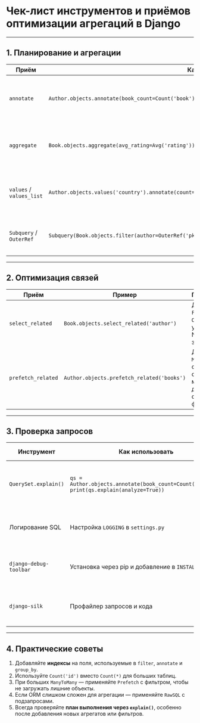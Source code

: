 # Чек-лист инструментов и приёмов оптимизации агрегаций в Django

---

## **1. Планирование и агрегации**

| Приём                    | Как использовать                                                                                                | Зачем                                                 |
| ------------------------ | --------------------------------------------------------------------------------------------------------------- | ----------------------------------------------------- |
| `annotate`               | `Author.objects.annotate(book_count=Count('book'))`                                                             | Счётчики и агрегаты на уровне SQL, без Python-обходов |
| `aggregate`              | `Book.objects.aggregate(avg_rating=Avg('rating'))`                                                              | Общие значения (сумма, среднее, минимум, максимум)    |
| `values` / `values_list` | `Author.objects.values('country').annotate(count=Count('id'))`                                                  | Выгружаем только нужные поля, экономим память         |
| `Subquery` / `OuterRef`  | `Subquery(Book.objects.filter(author=OuterRef('pk')).values('author').annotate(cnt=Count('id')).values('cnt'))` | Сложные агрегации без множества запросов              |

---

## **2. Оптимизация связей**

| Приём              | Пример                                     | Примечание                                                                 |
| ------------------ | ------------------------------------------ | -------------------------------------------------------------------------- |
| `select_related`   | `Book.objects.select_related('author')`    | Для `ForeignKey` / `OneToOne`, уменьшает N+1 запросы                       |
| `prefetch_related` | `Author.objects.prefetch_related('books')` | Для `ManyToMany` и обратных связей, можно добавлять queryset с фильтрацией |

---

## **3. Проверка запросов**

| Инструмент             | Как использовать                                                                          | Что показывает                                       |
| ---------------------- | ----------------------------------------------------------------------------------------- | ---------------------------------------------------- |
| `QuerySet.explain()`   | `qs = Author.objects.annotate(book_count=Count('book')); print(qs.explain(analyze=True))` | План выполнения SQL, использование индексов, время   |
| Логирование SQL        | Настройка `LOGGING` в `settings.py`                                                       | Все SQL-запросы, время выполнения, дубли             |
| `django-debug-toolbar` | Установка через pip и добавление в `INSTALLED_APPS`                                       | Визуальная панель с запросами, временем, дубликатами |
| `django-silk`          | Профайлер запросов и кода                                                                 | Статистика медленных запросов, анализ ORM vs raw SQL |

---

## **4. Практические советы**

1. Добавляйте **индексы** на поля, используемые в `filter`, `annotate` и `group_by`.
2. Используйте `Count('id')` вместо `Count(*)` для больших таблиц.
3. При больших `ManyToMany` — применяйте `Prefetch` с фильтром, чтобы не загружать лишние объекты.
4. Если ORM слишком сложен для агрегации — применяйте `RawSQL` с подзапросами.
5. Всегда проверяйте **план выполнения через `explain()`**, особенно после добавления новых агрегатов или фильтров.

